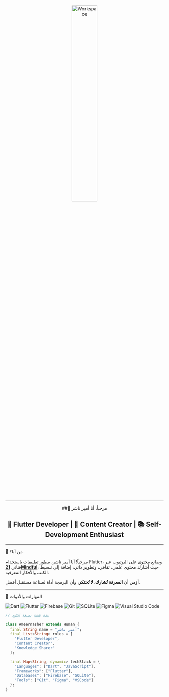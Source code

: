 
<div align="center">


<img src="https://github.com/SP-XD/SP-XD/blob/main/images/dev-working_rounded.gif?raw=true" alt="Workspace" width="40%" />

---

 ##👋 مرحباً، أنا أمير ناشر  
## 💙 Flutter Developer | 🎥 Content Creator | 📚 Self-Development Enthusiast

</div>

---

 🧠 من أنا؟

مرحباً! أنا أمير ناشر، مطور تطبيقات باستخدام Flutter، وصانع محتوى على اليوتيوب عبر قناتي **[21Mindful](https://www.youtube.com/@21mindful)**، حيث أشارك محتوى علمي، ثقافي، وتطوير ذاتي، إضافة إلى تبسيط الكتب والأفكار المعرفية.

أؤمن أن **المعرفة تُشارك، لا تُحتكر**، وأن البرمجة أداة لصناعة مستقبل أفضل.

---

 🔧 المهارات والأدوات

![Dart](https://img.shields.io/badge/Dart-0175C2?style=flat&logo=dart&logoColor=white)
![Flutter](https://img.shields.io/badge/Flutter-02569B?style=flat&logo=flutter&logoColor=white)
![Firebase](https://img.shields.io/badge/firebase-ffca28?style=flat&logo=firebase&logoColor=black)
![Git](https://img.shields.io/badge/GIT-E44C30?style=flat&logo=git&logoColor=white)
![SQLite](https://img.shields.io/badge/SQLite-07405E?style=flat&logo=sqlite&logoColor=white)
![Figma](https://img.shields.io/badge/Figma-F24E1E?style=flat&logo=figma&logoColor=white)
![Visual Studio Code](https://img.shields.io/badge/VSCode-0078D4?style=flat&logo=visual%20studio%20code&logoColor=white)

```dart
// نبذة تقنية بصيغة الكود

class Ameernasher extends Human {
  final String name = "أمير ناشر";
  final List<String> roles = [
    "Flutter Developer",
    "Content Creator",
    "Knowledge Sharer"
  ];

  final Map<String, dynamic> techStack = {
    "Languages": ["Dart", "JavaScript"],
    "Frameworks": ["Flutter"],
    "Databases": ["Firebase", "SQLite"],
    "Tools": ["Git", "Figma", "VSCode"]
  };
}

